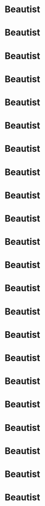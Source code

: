 # Beautist
# Beautist
# Beautist
# Beautist
# Beautist
# Beautist
# Beautist
# Beautist
# Beautist
# Beautist
# Beautist
# Beautist
# Beautist
# Beautist
# Beautist
# Beautist
# Beautist
# Beautist
# Beautist
# Beautist
# Beautist
# Beautist
